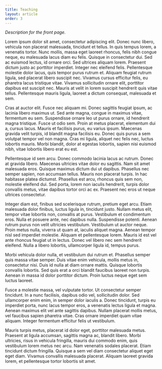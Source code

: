 ```yaml
---
title: Teaching
layout: article
order: 3
---
```


*Description for the front page.*

Lorem ipsum dolor sit amet, consectetur adipiscing elit. Donec nunc libero, vehicula non placerat malesuada, tincidunt et tellus. In quis tempus lorem, a venenatis tortor. Nunc mollis, massa eget laoreet rhoncus, felis nibh congue neque, eu malesuada lacus diam eu felis. Quisque in consectetur dui. Sed ac euismod lectus, id ornare orci. Sed ultrices aliquam lorem. Praesent dictum justo ac porttitor imperdiet. Integer nec eleifend felis. Pellentesque molestie dolor lacus, quis tempor purus rutrum et. Aliquam feugiat rutrum ligula, sed placerat libero suscipit nec. Vivamus cursus efficitur felis, eu pharetra lacus tristique vitae. Vivamus sollicitudin ornare elit, porttitor dapibus est suscipit nec. Mauris at velit in lorem suscipit hendrerit quis vitae tellus. Pellentesque mauris ligula, laoreet a dictum consequat, malesuada et sem.

Cras at auctor elit. Fusce nec aliquam mi. Donec sagittis feugiat ipsum, ac lacinia libero maximus ut. Sed ante magna, congue in maximus vitae, fermentum eu sem. Suspendisse ornare leo ut purus ornare, id hendrerit magna tristique. Fusce ut odio sem. Proin at metus placerat, elementum dui a, cursus lacus. Mauris et facilisis purus, eu varius ipsum. Maecenas gravida velit turpis, id blandit magna facilisis eu. Donec quis purus a sem volutpat tempor vel non magna. Cras mi ligula, aliquet nec felis nec, luctus lobortis mauris. Morbi blandit, dolor at egestas lobortis, sapien nisi euismod nibh, vitae lobortis libero erat eu est.

Pellentesque id sem arcu. Donec commodo lacinia lacus ac rutrum. Donec at gravida libero. Maecenas ultricies vitae dolor eu sagittis. Nam sit amet malesuada eros. Quisque maximus dictum dui ut dapibus. Phasellus nec semper sapien, non accumsan tellus. Mauris non placerat turpis. In hac habitasse platea dictumst. Phasellus est arcu, rhoncus quis sem non, molestie eleifend dui. Sed porta, lorem non iaculis hendrerit, turpis dolor convallis metus, vitae dapibus tortor orci ac ex. Praesent nec eros ut neque ultrices consectetur.

Integer diam est, finibus sed scelerisque rutrum, pretium eget arcu. Etiam malesuada dolor finibus, luctus ligula in, tincidunt justo. Nullam metus elit, tempor vitae lobortis non, convallis at purus. Vestibulum et condimentum eros. Nulla et posuere ante, nec dapibus nulla. Suspendisse potenti. Aenean rutrum purus non velit ultricies vestibulum. Vestibulum ut auctor neque. Proin metus nulla, viverra ut quam at, iaculis aliquet magna. Aenean tempor nisl sed imperdiet molestie. Aliquam et pellentesque lorem. Mauris id est vel ante rhoncus feugiat ut in lectus. Donec vel libero nec sem hendrerit eleifend. Nulla a libero lobortis, ullamcorper ligula id, tempus purus.

Morbi vehicula dolor nulla, et vestibulum dui rutrum et. Phasellus semper quis massa vitae semper. Duis vitae enim vehicula, mollis metus in, consectetur nisi. Duis id nulla at diam ornare mattis. Quisque lobortis convallis lobortis. Sed quis erat a orci blandit faucibus laoreet non turpis. Aenean in massa id dolor porttitor dictum. Proin luctus neque eget sem luctus laoreet.

Fusce a molestie massa, vel vulputate tortor. Ut consectetur semper tincidunt. In a nunc facilisis, dapibus odio vel, sollicitudin dolor. Sed ullamcorper enim enim, in semper dolor iaculis a. Donec tincidunt, turpis eu imperdiet porta, nunc lacus tempor eros, a venenatis lectus ligula et magna. Aenean maximus elit vel ante sagittis dapibus. Nullam placerat mollis metus, vel faucibus sapien pharetra vitae. Cras ornare imperdiet quam vitae aliquam. Integer fermentum efficitur felis ut vestibulum.

Mauris turpis metus, placerat id dolor eget, porttitor malesuada metus. Praesent at ligula accumsan, sagittis magna ac, blandit libero. Morbi ultricies, risus in vehicula fringilla, mauris dui commodo enim, quis vestibulum lorem metus nec arcu. Nam venenatis sodales placerat. Etiam tincidunt dictum fringilla. Quisque a sem vel diam consectetur aliquet eget eget diam. Vivamus convallis malesuada placerat. Aliquam laoreet gravida lorem, et pellentesque tortor lobortis sit amet. 